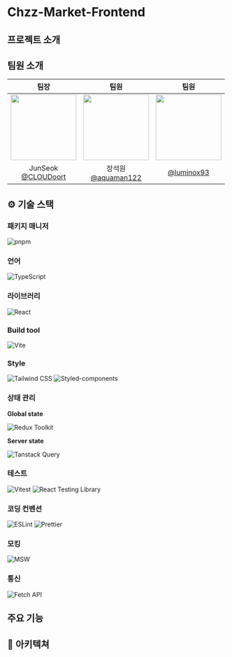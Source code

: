 # Chzz-Market-Frontend

## 프로젝트 소개

## 팀원 소개
|팀장|팀원|팀원|
|:-:|:-:|:-:|
|<img src="https://avatars.githubusercontent.com/u/93777385?v=4" width="150" height="150"/>|<img src="https://avatars.githubusercontent.com/u/89385423?v=4" width="150" height="150"/>|<img src="https://avatars.githubusercontent.com/u/169774207?v=4" width="150" height="150"/>|
|JunSeok<br/>[@CLOUDoort](https://github.com/CLOUDoort)|장석원<br/>[@aquaman122](https://github.com/aquaman122)|[@luminox93](https://github.com/luminox93)|


## ⚙️ 기술 스택

### 패키지 매니저

![pnpm](https://img.shields.io/badge/pnpm-6.14.6-fff7e2?style=flat-square&logo=pnpm&logoColor=white&color=rgb%2877%2C%2075%2C%20140%29)

### 언어

![TypeScript](https://img.shields.io/badge/TypeScript-4.4.4-3178C6?style=flat-square&logo=typescript&logoColor=white)

### 라이브러리

![React](https://img.shields.io/badge/React-17.0.2-61DAFB?style=flat-square&logo=react&logoColor=white)

### Build tool

![Vite](https://img.shields.io/badge/Vite-2.5.4-646CFF?style=flat-square&logo=vite&logoColor=white)

### Style

![Tailwind CSS](https://img.shields.io/badge/Tailwind_CSS-2.2.16-38B2AC?style=flat-square&logo=tailwind-css&logoColor=white)
![Styled-components](https://img.shields.io/badge/Styled--components-5.3.1-DB7093?style=flat-square&logo=styled-components&logoColor=white)

### 상태 관리

**Global state**

![Redux Toolkit](https://img.shields.io/badge/Redux_Toolkit-1.6.2-764ABC?style=flat-square&logo=redux&logoColor=white)

**Server state**

![Tanstack Query](https://img.shields.io/badge/Tanstack_Query-3.21.0-FF4154?style=flat-square&logo=react-query&logoColor=white)

### 테스트

![Vitest](https://img.shields.io/badge/Vitest-0.0.133-6E9F18?style=flat-square&logo=vitest&logoColor=white)
![React Testing Library](https://img.shields.io/badge/React_Testing_Library-12.1.2-E33332?style=flat-square&logo=testing-library&logoColor=white)

### 코딩 컨벤션

![ESLint](https://img.shields.io/badge/ESLint-7.32.0-4B32C3?style=flat-square&logo=eslint&logoColor=white)
![Prettier](https://img.shields.io/badge/Prettier-2.3.2-F7B93E?style=flat-square&logo=prettier&logoColor=white)

### 모킹

![MSW](https://img.shields.io/badge/MSW-0.35.0-FF6A00?style=flat-square&logo=msw&logoColor=white)

### 통신

![Fetch API](https://img.shields.io/badge/Fetch_API-4.0.0-28A745?style=flat-square&logo=fetch&logoColor=white)

## 주요 기능

## 📗 아키텍쳐

